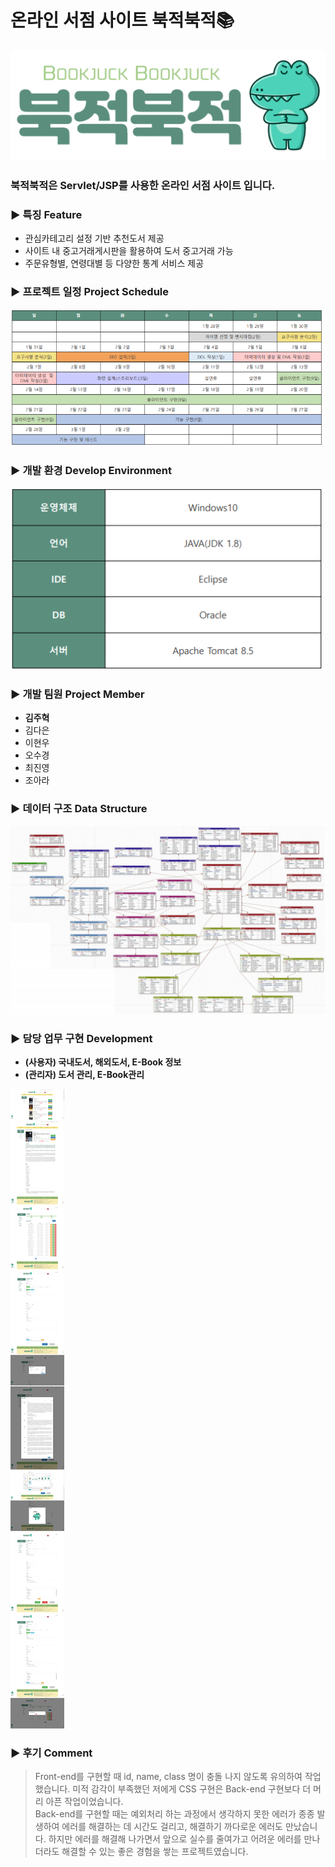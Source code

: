 # 온라인 서점 사이트 북적북적📚

<img src="images/bookjuck.png">

### 북적북적은 Servlet/JSP를 사용한 온라인 서점 사이트 입니다.

### ▶ 특징 Feature
+ 관심카테고리 설정 기반 추천도서 제공
+ 사이트 내 중고거래게시판을 활용하여 도서 중고거래 가능
+ 주문유형별, 연령대별 등 다양한 통계 서비스 제공

### ▶ 프로젝트 일정 Project Schedule
<img src="images/schedule.png" width="500">

### ▶ 개발 환경 Develop Environment
<img src="images/dev_env.png" width="500">

### ▶ 개발 팀원 Project Member
+ __김주혁__
+ 김다은
+ 이현우
+ 오수경
+ 최진영
+ 조아라

### ▶ 데이터 구조 Data Structure
<img src="images/data_structure.png" width="600">

### ▶ 담당 업무 구현 Development
+ __(사용자) 국내도서, 해외도서, E-Book 정보__
+ __(관리자) 도서 관리, E-Book관리__

<img src="images/development.png">

### ▶ 후기 Comment
> Front-end를 구현할 때 id, name, class 명이 충돌 나지 않도록 유의하여 작업했습니다. 미적 감각이 부족했던 저에게 CSS 구현은 Back-end 구현보다 더 머리 아픈 작업이었습니다.   
Back-end를 구현할 때는 예외처리 하는 과정에서 생각하지 못한 에러가 종종 발생하여 에러를 해결하는 데 시간도 걸리고, 해결하기 까다로운 에러도 만났습니다. 하지만 에러를 해결해 나가면서 앞으로 실수를 줄여가고 어려운 에러를 만나더라도 해결할 수 있는 좋은 경험을 쌓는 프로젝트였습니다.

